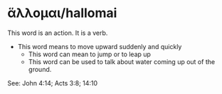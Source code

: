 # ἅλλομαι/hallomai
This word is an action. It is a verb.
* This word means to move upward suddenly and quickly
    * This word can mean to jump or to leap up
    * This word can be used to talk about water coming up out of the ground.

See: John 4:14; Acts 3:8; 14:10
